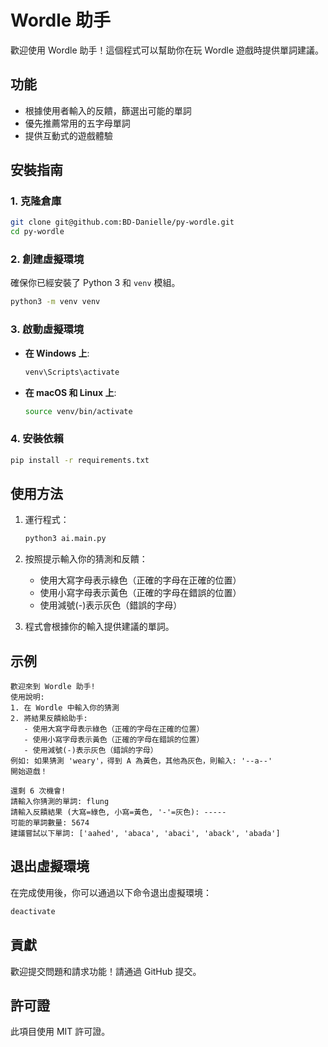 # Wordle 助手

歡迎使用 Wordle 助手！這個程式可以幫助你在玩 Wordle 遊戲時提供單詞建議。

## 功能

- 根據使用者輸入的反饋，篩選出可能的單詞
- 優先推薦常用的五字母單詞
- 提供互動式的遊戲體驗

## 安裝指南

### 1. 克隆倉庫

```bash
git clone git@github.com:BD-Danielle/py-wordle.git
cd py-wordle
```

### 2. 創建虛擬環境

確保你已經安裝了 Python 3 和 `venv` 模組。

```bash
python3 -m venv venv
```

### 3. 啟動虛擬環境

- **在 Windows 上**:

  ```bash
  venv\Scripts\activate
  ```

- **在 macOS 和 Linux 上**:

  ```bash
  source venv/bin/activate
  ```

### 4. 安裝依賴

```bash
pip install -r requirements.txt
```

## 使用方法

1. 運行程式：

   ```bash
   python3 ai.main.py
   ```

2. 按照提示輸入你的猜測和反饋：

   - 使用大寫字母表示綠色（正確的字母在正確的位置）
   - 使用小寫字母表示黃色（正確的字母在錯誤的位置）
   - 使用減號(-)表示灰色（錯誤的字母）

3. 程式會根據你的輸入提供建議的單詞。

## 示例

```
歡迎來到 Wordle 助手!
使用說明:
1. 在 Wordle 中輸入你的猜測
2. 將結果反饋給助手:
   - 使用大寫字母表示綠色（正確的字母在正確的位置）
   - 使用小寫字母表示黃色（正確的字母在錯誤的位置）
   - 使用減號(-)表示灰色（錯誤的字母）
例如: 如果猜測 'weary'，得到 A 為黃色，其他為灰色，則輸入: '--a--'
開始遊戲！

還剩 6 次機會!
請輸入你猜測的單詞: flung
請輸入反饋結果 (大寫=綠色, 小寫=黃色, '-'=灰色): -----
可能的單詞數量: 5674
建議嘗試以下單詞: ['aahed', 'abaca', 'abaci', 'aback', 'abada']
```

## 退出虛擬環境

在完成使用後，你可以通過以下命令退出虛擬環境：

```bash
deactivate
```

## 貢獻

歡迎提交問題和請求功能！請通過 GitHub 提交。

## 許可證

此項目使用 MIT 許可證。
